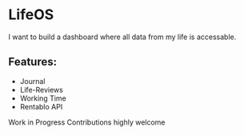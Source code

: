# LifeOS
 
I want to build a dashboard where all data from my life is accessable.

## Features:

- Journal
- Life-Reviews
- Working Time
- Rentablo API

Work in Progress 
Contributions highly welcome
